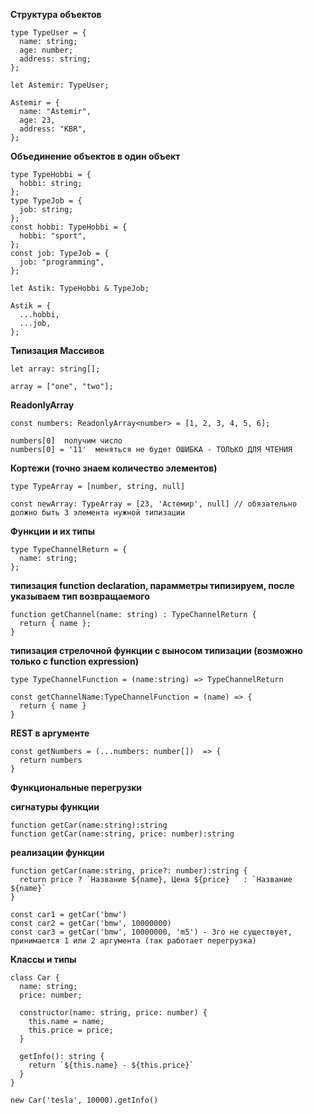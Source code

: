   <b>Структура объектов</b><br/>

    type TypeUser = { 
      name: string; 
      age: number; 
      address: string; 
    }; 

    let Astemir: TypeUser; 

    Astemir = { 
      name: "Astemir", 
      age: 23, 
      address: "KBR", 
    }; 

  <b>Объединение объектов в один объект</b><br/>

    type TypeHobbi = { 
      hobbi: string; 
    }; 
    type TypeJob = {
      job: string;
    };
    const hobbi: TypeHobbi = {
      hobbi: "sport",
    };
    const job: TypeJob = {
      job: "programming",
    };

    let Astik: TypeHobbi & TypeJob;

    Astik = {
      ...hobbi,
      ...job,
    };

    

  <b>Типизация Массивов</b><br/>

    let array: string[];

    array = ["one", "two"];

  <b>ReadonlyArray</b>

    const numbers: ReadonlyArray<number> = [1, 2, 3, 4, 5, 6];

    numbers[0]  получим число
    numbers[0] = '11'  меняться не будет ОШИБКА - ТОЛЬКО ДЛЯ ЧТЕНИЯ


  <b>Кортежи (точно знаем количество элементов)</b><br/>

    type TypeArray = [number, string, null]

    const newArray: TypeArray = [23, 'Астемир', null] // обязательно должно быть 3 элемента нужной типизации

   

  <b>Функции и их типы</b><br/>

    type TypeChannelReturn = {
      name: string;
    }; 

  <b>типизация function declaration, парамметры типизируем, после указываем тип возвращаемого</b><br/>

    function getChannel(name: string) : TypeChannelReturn {
      return { name };
    }

  <b>типизация стрелочной функции с выносом типизации (возможно только с function expression)</b><br/>

    type TypeChannelFunction = (name:string) => TypeChannelReturn

    const getChannelName:TypeChannelFunction = (name) => {
      return { name }
    }

  <b>REST в аргументе</b><br/>

    const getNumbers = (...numbers: number[])  => {
      return numbers
    }

  <b>Функциональные перегрузки</b><br/>

  <b>сигнатуры функции</b><br/>

    function getCar(name:string):string
    function getCar(name:string, price: number):string

  <b>реализации функции</b><br/>

    function getCar(name:string, price?: number):string {
      return price ? `Название ${name}, Цена ${price} ` : `Название ${name}`
    }

    const car1 = getCar('bmw')
    const car2 = getCar('bmw', 10000000)
    const car3 = getCar('bmw', 10000000, 'm5') - 3го не существует, принимается 1 или 2 аргумента (так работает перегрузка)


   

  <b> Классы и типы </b> <br/>

    class Car { 
      name: string; 
      price: number;

      constructor(name: string, price: number) { 
        this.name = name;
        this.price = price; 
      }

      getInfo(): string { 
        return `${this.name} - ${this.price}` 
      }
    } 

    new Car('tesla', 10000).getInfo()